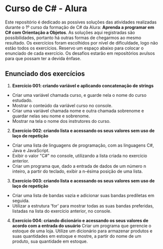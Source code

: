 # Curso de C# - Alura

Este repositório é dedicado as possíves soluções das atividades realizadas durante o 1º curso da formação de C# da Alura: **Aprenda a programar em C# com Orientação a Objetos**. As soluções aqui registradas são possibilidades, portanto há outras formas de chegarmos ao mesmo resultado. Os exercícios foram escolhidos por nível de dificuldade, logo não estão todos os exercícios. Reservo um espaço abaixo para colocar o enunciado de cada exercício. Os desafios estarão em repositórios avulsos para que possam ter a devida ênfase.

## Enunciado dos exercícios
1. **Exercício 001: criando variável e aplicando concatenação de strings**
- Criar uma variável chamada curso, e guarde nela o nome do curso estudado.
- Mostrar o conteúdo da variável curso no console.
- Criar uma variável chamada nome e outra chamada sobrenome e guardar nelas seu nome e sobrenome.
- Mostrar na tela o nome dos instrutores do curso.

2. **Exercício 002: criando lista e acessando os seus valores sem uso de laço de repetição**
- Criar uma lista de linguagens de programação, com as linguagens C#, Java e JavaScript.
- Exibir o valor "C#" no console, utilizando a lista criada no exercício anterior.
- Criar um programa que, dado a entrada de dados de um número n inteiro, a partir do teclado, exibir a n-ésima posição de uma lista.

3. **Exercício 003: criando lista e acessando os seus valores sem uso de laço de repetição**
- Criar uma lista de bandas vazia e adicionar suas bandas prediletas em seguida.
- Utilizar a estrutura 'for' para mostrar todas as suas bandas preferidas, listadas na lista do exercício anterior, no console.

4. **Exercício 004: criando dicionário e acessando os seus valores de acordo com a entrada do usuário**
Criar um programa que gerencie o estoque de uma loja. Utilize um dicionário para armazenar produtos e suas quantidades em estoque e mostre, a partir do nome de um produto, sua quantidade em estoque. 
